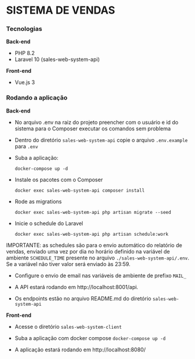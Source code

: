 # SISTEMA DE VENDAS

### Tecnologias
**Back-end**
- PHP 8.2
- Laravel 10
(sales-web-system-api)

**Front-end**
- Vue.js 3

### Rodando a aplicação

**Back-end**

- No arquivo .env na raiz do projeto preencher com o usuário e id do sistema para o Composer executar os comandos sem problema

- Dentro do diretório `sales-web-system-api` copie o arquivo `.env.example` para `.env`

- Suba a aplicação:

    `docker-compose up -d`

- Instale os pacotes com o Composer

    `docker exec sales-web-system-api composer install`

- Rode as migrations

    `docker exec sales-web-system-api php artisan migrate --seed`

- Inicie o schedule do Laravel

    `docker exec sales-web-system-api php artisan schedule:work`

IMPORTANTE: as schedules são para o envio automático do relatório de vendas, enviado uma vez por dia no horário definido na variável de ambiente `SCHEDULE_TIME` presente no arquivo `./sales-web-system-api/.env`. Se a variável não tiver valor será enviado às 23:59.

- Configure o envio de email nas variáveis de ambiente de prefixo `MAIL_`

- A API estará rodando em http://localhost:8001/api.
- Os endpoints estão no arquivo README.md do diretório `sales-web-system-api`

**Front-end**

- Acesse o diretório `sales-web-system-client`

- Suba a aplicação com docker compose
    `docker-compose up -d`

- A aplicação estará rodando em http://localhost:8080/